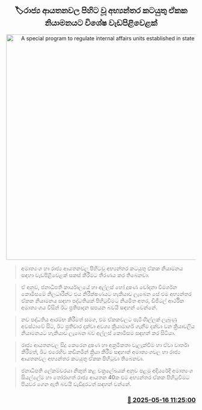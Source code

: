 <p align='center'><b><h2 align='center' title='A special program to regulate internal affairs units established in state institutions'>🏷රාජ්‍ය ආයතනවල පිහිට වූ අභ්‍යන්තර කටයුතු ඒකක නියාමනයට විශේෂ වැඩපිළිවෙළක්</h2></b></p>
<p align='center'><img src='https://helakuru.sgp1.cdn.digitaloceanspaces.com/esana/images/lib/gov-office[1].jpg' width='600' alt='A special program to regulate internal affairs units established in state institutions'></p>

> අමාත්‍යංශ හා රාජ්‍ය ආයතනවල පිහිටවූ අභ්‍යන්තර කටයුතු ඒකක නියාමනය සඳහා වැඩපිළිවෙළක් සකස් කිරීමට තීරණය කර තිබෙනවා.

> ඒ අනුව, ජනාධිපති කාර්යාලයේ හා අල්ලස් හෝ දූෂණ චෝදනා විමර්ශන කොමිසමේ නිලධාරීන්ට එය නිරීක්ෂණයට හැකියාව ලැබෙන සේ එම අභ්‍යන්තර ඒකක නියාමනය සඳහා පද්ධතියක් පිහිටුවීමට නියමිත අතර, ඩිජිටල් ආර්ථික අමාත්‍යංශය විසින් ඊට ප්‍රතිපාදන සපයන බවයි සඳහන් වෙන්නේ.

> නව පද්ධතිය ආරම්භ කිරීමත් සමග, එම ඒකකවලට පැමිණිල්ලක් ලැබුණු අවස්ථාවේ සිට, ඊට ප්‍රතිචාර දක්වා අවශ්‍ය ක්‍රියාමාර්ග ගැනීම දක්වා වන ක්‍රියාවලිය නියාමනයට හැකියාව ලැබෙන බව අල්ලස් කොමිසම සඳහන් කර සිටියා.

> රාජ්‍ය ආයතනවල සිදු කෙරෙන දූෂණ හා අක්‍රමිකතා වැලැක්වීම හා ඒවා වාර්තා කිරීමත්, ඊට එරෙහිව කඩිනමින් ක්‍රියා කිරීම සඳහාත් අමාත්‍යංශවල හා රාජ්‍ය ආයතනවල අභ්‍යන්තර කටයුතු ඒකක පිහිටුවා තිබෙනවා.

> ජනාධිපති ලේකම්වරයා නිකුත් කළ චක්‍රලේඛයක් අනුව පළමු අදියරේදී අමාත්‍යංශ සියල්ලේම හා තෝරාගත් රාජ්‍ය ආයතන 40ක එම අභ්‍යන්තර ඒකක පිහිටුවීමට පියවර ගෙන ඇති බවයි වැඩිදුරටත් සඳහන් වන්නේ.



<h3 align='right'><a href='https://www.helakuru.lk/esana/p/110138/'>📅 2025-05-16 11:25:00</a></h3>
